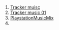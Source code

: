1. [Tracker muisc](https://www.youtube.com/watch?v=gHQYYh7J1O4)
2. [Tracker music 01](https://www.youtube.com/watch?v=LTacW7OpjkA)
3. [PlaystationMusicMix](https://www.youtube.com/watch?v=pU30TpU-UA4)
4. 